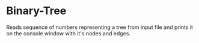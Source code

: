 Binary-Tree
===========

Reads sequence of numbers representing a tree from input file and prints it on the console window with it's nodes and edges.

